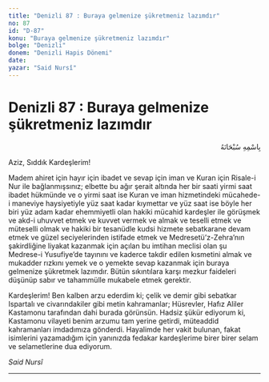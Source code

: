 ```yaml
---
title: "Denizli 87 : Buraya gelmenize şükretmeniz lazımdır"
no: 87
id: "D-87"
konu: "Buraya gelmenize şükretmeniz lazımdır"
bolge: "Denizli"
donem: "Denizli Hapis Dönemi"
date: 
yazar: "Said Nursî"
---
```


# Denizli 87 : Buraya gelmenize şükretmeniz lazımdır

<p class="arabic" dir="rtl" title="Meal: “Her türlü noksan sıfatlardan yüce olan Allah’ın adıyla.”">بِاسْمِهِ سُبْحَانَهُ</p>

Aziz, Sıddık Kardeşlerim!

Madem ahiret için hayır için ibadet ve sevap için iman ve Kuran için Risale-i Nur ile bağlanmışsınız; elbette bu ağır şerait altında her bir saati yirmi saat ibadet hükmünde ve o yirmi saat ise Kuran ve iman hizmetindeki mücahede-i maneviye haysiyetiyle yüz saat kadar kıymettar ve yüz saat ise böyle her biri yüz adam kadar ehemmiyetli olan hakiki mücahid kardeşler ile görüşmek ve akd-i uhuvvet etmek ve kuvvet vermek ve almak ve teselli etmek ve müteselli olmak ve hakiki bir tesanüdle kudsi hizmete sebatkarane devam etmek ve güzel seciyelerinden istifade etmek ve Medresetü’z-Zehra’nın şakirdliğine liyakat kazanmak için açılan bu imtihan meclisi olan şu Medrese-i Yusufiye’de tayınını ve kaderce takdir edilen kısmetini almak ve mukadder rızkını yemek ve o yemekte sevap kazanmak için buraya gelmenize şükretmek lazımdır. Bütün sıkıntılara karşı mezkur faideleri düşünüp sabır ve tahammülle mukabele etmek gerektir.

Kardeşlerim! Ben kalben arzu ederdim ki; çelik ve demir gibi sebatkar Ispartalı ve civarındakiler gibi metin kahramanlar; Hüsrevler, Hafız Aliler Kastamonu tarafından dahi burada görünsün. Hadsiz şükür ediyorum ki, Kastamonu vilayeti benim arzumu tam yerine getirdi, müteaddid kahramanları imdadımıza gönderdi. Hayalimde her vakit bulunan, fakat isimlerini yazamadığım için yanınızda fedakar kardeşlerime birer birer selam ve selametlerine dua ediyorum.

*Said Nursî*

***
